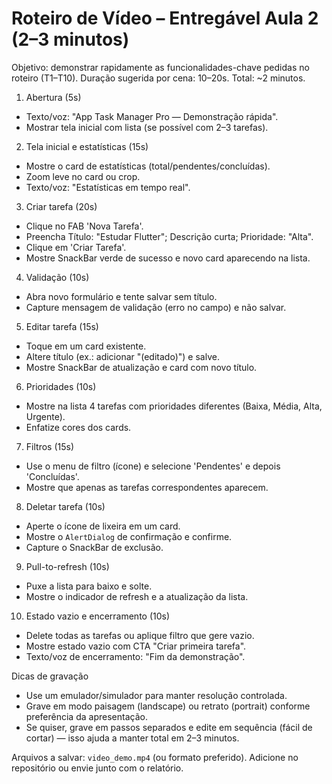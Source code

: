 # Roteiro de Vídeo – Entregável Aula 2 (2–3 minutos)

Objetivo: demonstrar rapidamente as funcionalidades-chave pedidas no roteiro (T1–T10).
Duração sugerida por cena: 10–20s. Total: ~2 minutos.

1. Abertura (5s)
- Texto/voz: "App Task Manager Pro — Demonstração rápida".
- Mostrar tela inicial com lista (se possível com 2–3 tarefas).

2. Tela inicial e estatísticas (15s)
- Mostre o card de estatísticas (total/pendentes/concluídas).
- Zoom leve no card ou crop.
- Texto/voz: "Estatísticas em tempo real".

3. Criar tarefa (20s)
- Clique no FAB 'Nova Tarefa'.
- Preencha Título: "Estudar Flutter"; Descrição curta; Prioridade: "Alta".
- Clique em 'Criar Tarefa'.
- Mostre SnackBar verde de sucesso e novo card aparecendo na lista.

4. Validação (10s)
- Abra novo formulário e tente salvar sem título.
- Capture mensagem de validação (erro no campo) e não salvar.

5. Editar tarefa (15s)
- Toque em um card existente.
- Altere título (ex.: adicionar "(editado)") e salve.
- Mostre SnackBar de atualização e card com novo título.

6. Prioridades (10s)
- Mostre na lista 4 tarefas com prioridades diferentes (Baixa, Média, Alta, Urgente).
- Enfatize cores dos cards.

7. Filtros (15s)
- Use o menu de filtro (ícone) e selecione 'Pendentes' e depois 'Concluídas'.
- Mostre que apenas as tarefas correspondentes aparecem.

8. Deletar tarefa (10s)
- Aperte o ícone de lixeira em um card.
- Mostre o `AlertDialog` de confirmação e confirme.
- Capture o SnackBar de exclusão.

9. Pull-to-refresh (10s)
- Puxe a lista para baixo e solte.
- Mostre o indicador de refresh e a atualização da lista.

10. Estado vazio e encerramento (10s)
- Delete todas as tarefas ou aplique filtro que gere vazio.
- Mostre estado vazio com CTA "Criar primeira tarefa".
- Texto/voz de encerramento: "Fim da demonstração".

Dicas de gravação
- Use um emulador/simulador para manter resolução controlada.
- Grave em modo paisagem (landscape) ou retrato (portrait) conforme preferência da apresentação.
- Se quiser, grave em passos separados e edite em sequência (fácil de cortar) — isso ajuda a manter total em 2–3 minutos.

Arquivos a salvar: `video_demo.mp4` (ou formato preferido). Adicione no repositório ou envie junto com o relatório.
